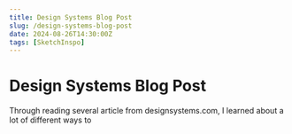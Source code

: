 ```yaml
---
title: Design Systems Blog Post
slug: /design-systems-blog-post
date: 2024-08-26T14:30:00Z
tags: [SketchInspo]
---
```


# Design Systems Blog Post

Through reading several article from designsystems.com, I learned about a lot of different ways to 